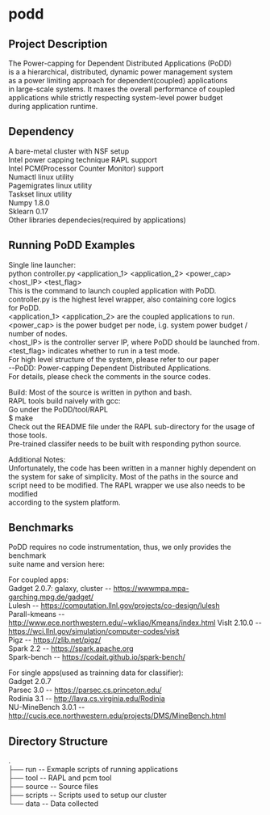 # podd
Project Description
----------------------------------------
The Power-capping for Dependent Distributed Applications (PoDD)  
is a a hierarchical, distributed, dynamic power management system  
as a power limiting approach for dependent(coupled) applications  
in large-scale systems. It maxes the overall performance of coupled  
applications while strictly respecting system-level power budget  
during application runtime.  

Dependency
----------------------------------------
A bare-metal cluster with NSF setup  
Intel power capping technique RAPL support  
Intel PCM(Processor Counter Monitor) support  
Numactl linux utility  
Pagemigrates linux utility  
Taskset linux utility  
Numpy 1.8.0  
Sklearn 0.17  
Other libraries dependecies(required by applications)  

Running PoDD Examples
----------------------------------------
Single line launcher:  
python controller.py <application_1> <application_2> <power_cap> <host_IP> <test_flag>  
This is the command to launch coupled application with PoDD.  
controller.py is the highest level wrapper, also containing core logics  
for PoDD.  
<application_1> <application_2> are the coupled applications to run.  
<power_cap> is the power budget per node, i.g. system power budget / number of nodes.  
<host_IP> is the controller server IP, where PoDD should be launched from.  
<test_flag> indicates whether to run in a test mode.  
For high level structure of the system, please refer to our paper  
--PoDD: Power-capping Dependent Distributed Applications.  
For details, please check the comments in the source codes.  

Build:
Most of the source is written in python and bash.  
RAPL tools build naively with gcc:  
Go under the PoDD/tool/RAPL  
$ make  
Check out the README file under the RAPL sub-directory for the usage of those tools.  
Pre-trained classifer needs to be built with responding python source.

Additional Notes:  
Unfortunately, the code has been written in a manner highly dependent on  
the system for sake of simplicity. Most of the paths in the source and  
script need to be modified. The RAPL wrapper we use also needs to be modified  
according to the system platform.


Benchmarks
----------------------------------------
PoDD requires no code instrumentation, thus, we only provides the benchmark  
suite name and version here:

For coupled apps:  
Gadget 2.0.7: galaxy, cluster -- https://wwwmpa.mpa-garching.mpg.de/gadget/  
Lulesh -- https://computation.llnl.gov/projects/co-design/lulesh  
Parall-kmeans -- http://www.ece.northwestern.edu/~wkliao/Kmeans/index.html 
VisIt 2.10.0 -- https://wci.llnl.gov/simulation/computer-codes/visit  
Pigz -- https://zlib.net/pigz/  
Spark 2.2 -- https://spark.apache.org  
Spark-bench -- https://codait.github.io/spark-bench/  

For single apps(used as trainning data for classifier):  
Gadget 2.0.7  
Parsec 3.0 -- https://parsec.cs.princeton.edu/  
Rodinia 3.1 -- http://lava.cs.virginia.edu/Rodinia  
NU-MineBench 3.0.1 -- http://cucis.ece.northwestern.edu/projects/DMS/MineBench.html 

Directory Structure  
----------------------------------------  
.  
├── run       -- Exmaple scripts of running applications  
├── tool      -- RAPL and pcm tool  
├── source    -- Source files  
├── scripts   -- Scripts used to setup our cluster  
└── data      -- Data collected  
